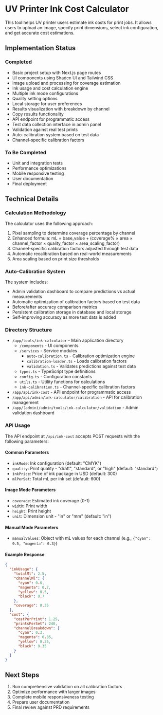 # UV Printer Ink Cost Calculator

This tool helps UV printer users estimate ink costs for print jobs. It allows users to upload an image, specify print dimensions, select ink configuration, and get accurate cost estimations.

## Implementation Status

### Completed
- Basic project setup with Next.js page routes
- UI components using Shadcn UI and Tailwind CSS
- Image upload and processing for coverage estimation
- Ink usage and cost calculation engine
- Multiple ink mode configurations
- Quality setting options
- Local storage for user preferences
- Results visualization with breakdown by channel
- Copy results functionality
- API endpoint for programmatic access
- Test data collection interface in admin panel
- Validation against real test prints
- Auto-calibration system based on test data
- Channel-specific calibration factors

### To Be Completed
- Unit and integration tests
- Performance optimizations
- Mobile responsive testing
- User documentation
- Final deployment

## Technical Details

### Calculation Methodology
The calculator uses the following approach:
1. Pixel sampling to determine coverage percentage by channel
2. Enhanced formula: mL = base_value + (coverage% × area × channel_factor × quality_factor × area_scaling_factor)
3. Channel-specific calibration factors adjusted through test data
4. Automatic recalibration based on real-world measurements
5. Area scaling based on print size thresholds

### Auto-Calibration System
The system includes:
- Admin validation dashboard to compare predictions vs actual measurements
- Automatic optimization of calibration factors based on test data
- Before/after accuracy comparison metrics
- Persistent calibration storage in database and local storage
- Self-improving accuracy as more test data is added

### Directory Structure
- `/app/tools/ink-calculator` - Main application directory
  - `/components` - UI components
  - `/services` - Service modules
    - `auto-calibration.ts` - Calibration optimization engine
    - `calibration-loader.ts` - Loads calibration factors
    - `validation.ts` - Validates predictions against test data
  - `types.ts` - TypeScript type definitions
  - `config.ts` - Configuration constants
  - `utils.ts` - Utility functions for calculations
  - `ink-calibration.ts` - Channel-specific calibration factors
- `/app/api/ink-cost` - API endpoint for programmatic access
- `/app/api/admin/ink-calculator/calibration` - API for calibration management
- `/app/(admin)/admin/tools/ink-calculator/validation` - Admin validation dashboard

### API Usage

The API endpoint at `/api/ink-cost` accepts POST requests with the following parameters:

#### Common Parameters
- `inkMode`: Ink configuration (default: "CMYK")
- `quality`: Print quality - "draft", "standard", or "high" (default: "standard")
- `inkPrice`: Price of ink package in USD (default: 300)
- `mlPerSet`: Total mL per ink set (default: 600)

#### Image Mode Parameters
- `coverage`: Estimated ink coverage (0-1)
- `width`: Print width
- `height`: Print height
- `unit`: Dimension unit - "in" or "mm" (default: "in")

#### Manual Mode Parameters
- `manualValues`: Object with mL values for each channel (e.g., `{"cyan": 0.5, "magenta": 0.3}`)

#### Example Response
```json
{
  "inkUsage": {
    "totalMl": 2.5,
    "channelMl": {
      "cyan": 0.6,
      "magenta": 0.7,
      "yellow": 0.5,
      "black": 0.7
    },
    "coverage": 0.35
  },
  "cost": {
    "costPerPrint": 1.25,
    "printsPerSet": 240,
    "channelBreakdown": {
      "cyan": 0.3,
      "magenta": 0.35,
      "yellow": 0.25,
      "black": 0.35
    }
  }
}
```

## Next Steps
1. Run comprehensive validation on all calibration factors
2. Optimize performance with larger images
3. Complete mobile responsiveness testing
4. Prepare user documentation
5. Final review against PRD requirements 